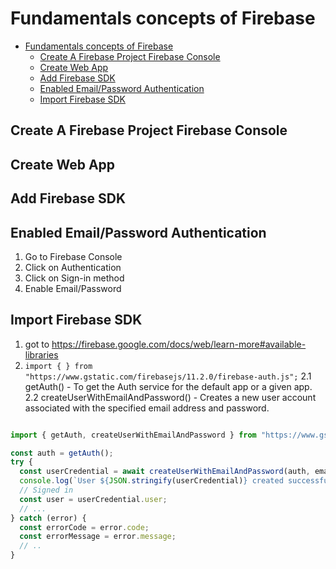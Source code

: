 # Fundamentals concepts of  Firebase

- [Fundamentals concepts of  Firebase](#fundamentals-concepts-of--firebase)
  - [Create A Firebase Project Firebase Console](#create-a-firebase-project-firebase-console)
  - [Create Web App](#create-web-app)
  - [Add Firebase SDK](#add-firebase-sdk)
  - [Enabled Email/Password Authentication](#enabled-emailpassword-authentication)
  - [Import Firebase SDK](#import-firebase-sdk)

## Create A Firebase Project Firebase Console

## Create Web App

## Add Firebase SDK

## Enabled Email/Password Authentication

1. Go to Firebase Console
2. Click on Authentication
3. Click on Sign-in method
4. Enable Email/Password

## Import Firebase SDK

 1. got to <https://firebase.google.com/docs/web/learn-more#available-libraries>
 2. ``` import { } from "https://www.gstatic.com/firebasejs/11.2.0/firebase-auth.js"; ```
        2.1 getAuth() - To get the Auth service for the default app or a given app.
        2.2 createUserWithEmailAndPassword() - Creates a new user account associated with the specified email address and password.

```javascript

import { getAuth, createUserWithEmailAndPassword } from "https://www.gstatic.com/firebasejs/11.2.0/firebase-auth.js";

const auth = getAuth();
try {
  const userCredential = await createUserWithEmailAndPassword(auth, email, password);
  console.log(`User ${JSON.stringify(userCredential)} created successfully!`);
  // Signed in
  const user = userCredential.user;
  // ...
} catch (error) {
  const errorCode = error.code;
  const errorMessage = error.message;
  // ..
}

```

```javascript
